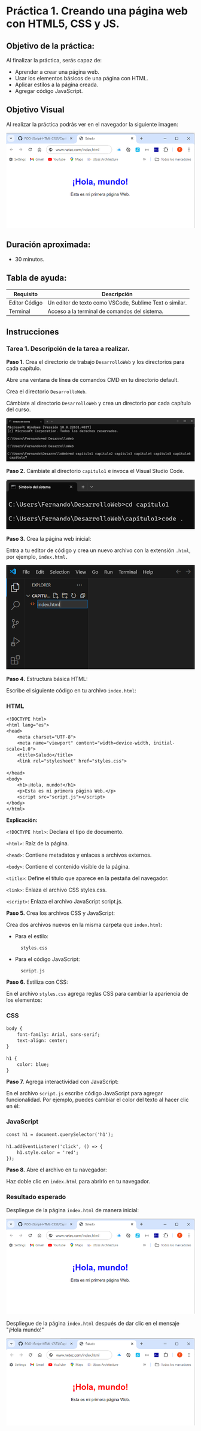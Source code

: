 # Práctica 1. Creando una página web con HTML5, CSS y JS.

## Objetivo de la práctica:
Al finalizar la práctica, serás capaz de:
- Aprender a crear una página web.
- Usar los elementos básicos de una página con HTML.
- Aplicar estilos a la página creada.
- Agregar código JavaScript.

## Objetivo Visual 
Al realizar la práctica podrás ver en el navegador la siguiente imagen:

![imagen](../imagenes/capitulo1/saludo_inicial.png)

## Duración aproximada:
- 30 minutos.

## Tabla de ayuda:
| Requisito | Descripción|
| --- | --- |
| Editor Código | Un editor de texto como VSCode, Sublime Text o similar. |
| Terminal | Acceso a la terminal de comandos del sistema. |

## Instrucciones 

### Tarea 1. Descripción de la tarea a realizar.

**Paso 1.** Crea el directorio de trabajo `DesarrolloWeb` y los directorios para cada capítulo. 

Abre una ventana de línea de comandos CMD en tu directorio default.

Crea el directorio `DesarrolloWeb`.

Cámbiate al directorio `DesarrolloWeb` y crea un directorio por cada capítulo del curso.

![imagen](../imagenes/capitulo1/crear_dir__Desarrollo_Web.png)

**Paso 2.** Cámbiate al directorio `capitulo1` e invoca el Visual Studio Code.

![imagen](../imagenes/capitulo1/cambiarse_cap1_invocar_vsc.png)

**Paso 3.** Crea la página web inicial:

Entra a tu editor de código y crea un nuevo archivo con la extensión `.html`, por ejemplo, `index.html.`

![imagen](../imagenes/capitulo1/crear_index_html.png)

**Paso 4.** Estructura básica HTML:

Escribe el siguiente código en tu archivo `index.html`:

### HTML
```
<!DOCTYPE html>
<html lang="es">
<head>
    <meta charset="UTF-8">
    <meta name="viewport" content="width=device-width, initial-scale=1.0">
    <title>Saludo</title>
    <link rel="stylesheet" href="styles.css">   

</head>
<body>
    <h1>¡Hola, mundo!</h1>
    <p>Esta es mi primera página Web.</p>
    <script src="script.js"></script>
</body>
</html>
```

**Explicación:**

`<!DOCTYPE html>`: Declara el tipo de documento.

`<html>`: Raíz de la página.

`<head>`: Contiene metadatos y enlaces a archivos externos.

`<body>`: Contiene el contenido visible de la página.

`<title>`: Define el título que aparece en la pestaña del navegador.

`<link>`: Enlaza el archivo CSS styles.css.

`<script>`: Enlaza el archivo JavaScript script.js.

**Paso 5.** Crea los archivos CSS y JavaScript:

Crea dos archivos nuevos en la misma carpeta que `index.html`:
    
- Para el estilo:

        styles.css

- Para el código JavaScript:

        script.js

**Paso 6.** Estiliza con CSS:

En el archivo `styles.css` agrega reglas CSS para cambiar la apariencia de los elementos:

### CSS
```
body {
    font-family: Arial, sans-serif;
    text-align: center;
}

h1 {
    color: blue;
}
```

**Paso 7.** Agrega interactividad con JavaScript:

En el archivo `script.js` escribe código JavaScript para agregar funcionalidad. Por ejemplo, puedes cambiar el color
del texto al hacer clic en él:

### JavaScript

```
const h1 = document.querySelector('h1');

h1.addEventListener('click', () => {
    h1.style.color = 'red';
});
```

**Paso 8.** Abre el archivo en tu navegador:

Haz doble clic en `index.html` para abrirlo en tu navegador.


### Resultado esperado

Despliegue de la página `index.html` de manera inicial:

![imagen](../imagenes/capitulo1/saludo_inicial.png)

Despliegue de la página `index.html` después de dar clic en el mensaje "¡Hola mundo!"

![imagen](../imagenes/capitulo1/saludo_final.png)
